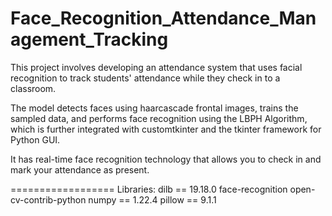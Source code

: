 # Face_Recognition_Attendance_Management_Tracking

This project involves developing an attendance system that uses facial recognition to track students' attendance while they check in to a classroom.

The model detects faces using haarcascade frontal images, trains the sampled data, and performs face recognition using the LBPH Algorithm, which is further integrated with customtkinter and the tkinter framework for Python GUI.

It has real-time face recognition technology that allows you to check in and mark your attendance as present.


==================
Libraries: 
dilb == 19.18.0
face-recognition
open-cv-contrib-python
numpy == 1.22.4
pillow == 9.1.1
